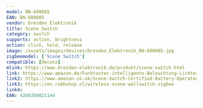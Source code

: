 ```yaml
---
model: BN-600085
EAN: BN-600085
vendor: Dresden Elektronik
title: Scene Switch
category: switch
supports: action, brightness
action: click, hold, release
image: /assets/images/devices/Dresden_Elektronik_BN-600085.jpg
zigbeemodel: ['Scene Switch']
compatible: [deconz]
mlink: https://www.dresden-elektronik.de/produkt/scene-switch.html
link: https://www.amazon.de/Funktaster-intelligente-Beleuchtung-Lichtern-Tastendruck/dp/B019OVJQNM
link2: https://www.amazon.co.uk/Scene-Switch-Certified-Battery-Operated-Wireless/dp/B019OVJQNM
link3: https://en.robbshop.nl/wireless-scene-wallswitch-zigbee
link4: 
EAN: 4260350821144
---
```

